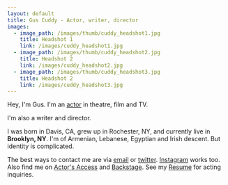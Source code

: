 ```yaml
---
layout: default
title: Gus Cuddy - Actor, writer, director
images:
  - image_path: /images/thumb/cuddy_headshot1.jpg
    title: Headshot 1
    link: /images/cuddy_headshot1.jpg
  - image_path: /images/thumb/cuddy_headshot2.jpg
    title: Headshot 2
    link: /images/cuddy_headshot2.jpg
  - image_path: /images/thumb/cuddy_headshot3.jpg
    title: Headshot 2
    link: /images/cuddy_headshot3.jpg
---
```


Hey, I'm Gus.  I'm an [actor](/resume) in theatre, film and TV.

I'm also a writer and director.

I was born in Davis, CA, grew up in Rochester, NY, and currently live in **Brooklyn, NY**. I'm of Armenian, Lebanese, Egyptian and Irish descent. But identity is complicated.

The best ways to contact me are via [email](mailto:gus.cuddy@gmail.com) or [twitter](http://twitter.com/guscuddy). [Instagram](http://instagram.com/guscuddy) works too. Also find me on [Actor's Access](http://resumes.actorsaccess.com/guscuddy) and [Backstage](http://backstage.com/u/guscuddy). See my [Resume](/resume) for acting inquiries.
